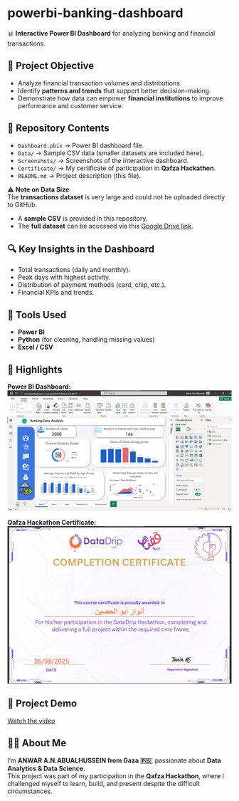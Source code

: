 # powerbi-banking-dashboard
📊 **Interactive Power BI Dashboard** for analyzing banking and financial transactions.  

## 🎯 Project Objective  
- Analyze financial transaction volumes and distributions.  
- Identify **patterns and trends** that support better decision-making.  
- Demonstrate how data can empower **financial institutions** to improve performance and customer service.  

## 📂 Repository Contents  
- `Dashboard.pbix` → Power BI dashboard file.  
- `Data/` → Sample CSV data (smaller datasets are included here).  
- `Screenshots/` → Screenshots of the interactive dashboard.  
- `Certificate/` → My certificate of participation in **Qafza Hackathon**.  
- `README.md` → Project description (this file).  

⚠️ **Note on Data Size**  
The **transactions dataset** is very large and could not be uploaded directly to GitHub.  
- A **sample CSV** is provided in this repository.  
- The **full dataset** can be accessed via this [Google Drive link](https://drive.google.com/drive/u/0/folders/1b7TreyvR3QfFdEVrRznSo0ySlHDCAhAG).  

## 🔍 Key Insights in the Dashboard  
- Total transactions (daily and monthly).  
- Peak days with highest activity.  
- Distribution of payment methods (card, chip, etc.).  
- Financial KPIs and trends.  

## 🚀 Tools Used  
- **Power BI**  
- **Python** (for cleaning, handling missing values)  
- **Excel / CSV**  

## 📸 Highlights

**Power BI Dashboard:**  
![Dashboard](https://raw.githubusercontent.com/ABUALHUSSEIN/powerbi-banking-dashboard/refs/heads/main/screenshots/USER.png)  

**Qafza Hackathon Certificate:**  
![Certificate](https://raw.githubusercontent.com/ABUALHUSSEIN/powerbi-banking-dashboard/refs/heads/main/screenshots/Certificate.png)

## 🎥 Project Demo
[Watch the video](https://github.com/USERNAME/REPO/blob/main/demo.mp4)

## 👩‍💻 About Me  
I’m **ANWAR A.N.ABUALHUSSEIN from Gaza 🇵🇸**, passionate about **Data Analytics & Data Science**.  
This project was part of my participation in the **Qafza Hackathon**, where I challenged myself to learn, build, and present despite the difficult circumstances.  
